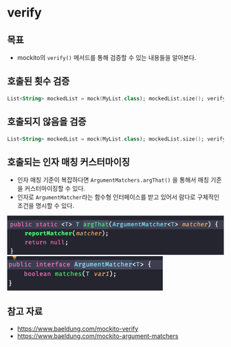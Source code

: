 # verify

## 목표

- mockito의 `verify()` 메서드를 통해 검증할 수 있는 내용들을 알아본다.

## 호출된 횟수 검증

```kotlin
List<String> mockedList = mock(MyList.class); mockedList.size(); verify(mockedList, times(1)).size();
```

## 호출되지 않음을 검증

```kotlin
List<String> mockedList = mock(MyList.class); mockedList.size(); verify(mockedList, never()).clear();
```

## 호출되는 인자 매칭 커스터마이징

- 인자 매칭 기준이 복잡하다면 `ArgumentMatchers.argThat()` 을 통해서 매칭 기준을 커스터마이징할 수 있다.
- 인자로 `ArgumentMatcher`라는 함수형 인터페이스를 받고 있어서 람다로 구체적인 조건을 명시할 수 있다.

![](assets/Pasted%20image%2020230213185852.png)
![](assets/Pasted%20image%2020230213185929.png)

## 참고 자료

- https://www.baeldung.com/mockito-verify
- https://www.baeldung.com/mockito-argument-matchers